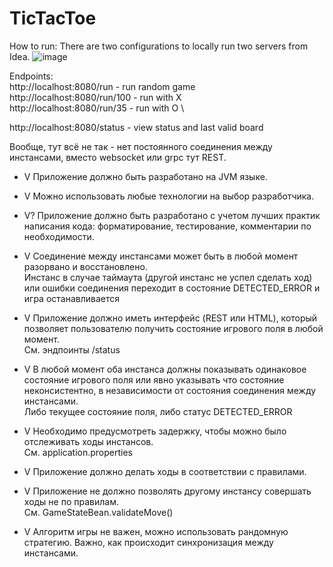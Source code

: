 # TicTacToe
How to run: There are two configurations to locally run two servers from Idea. 
![image](https://github.com/Norgorn/TicTacToe/assets/18321319/9248abba-8e4f-4fcd-9186-6f292154df94)

Endpoints: \
http://localhost:8080/run - run random game \
http://localhost:8080/run/100 - run with X \
http://localhost:8080/run/35 - run with O \

http://localhost:8080/status - view status and last valid board

Вообще, тут всё не так - нет постоянного соединения между инстансами, вместо websocket или grpc тут REST.

 - V Приложение должно быть разработано на JVM языке.

 - V Можно использовать любые технологии на выбор разработчика.

 - V? Приложение должно быть разработано с учетом лучших практик написания кода: форматирование, тестирование, комментарии по необходимости.

 - V Соединение между инстансами может быть в любой момент разорвано и восстановлено. \
  Инстанс в случае таймаута (другой инстанс не успел сделать ход) или ошибки соединения переходит в состояние DETECTED_ERROR и игра останавливается

 - V Приложение должно иметь интерфейс (REST или HTML), который позволяет пользователю получить состояние игрового поля в любой момент. \
  См. эндпоинты /status

 - V В любой момент оба инстанса должны показывать одинаковое состояние игрового поля или явно указывать что состояние неконсистентно, в независимости от состояния соединения между инстансами. \
  Либо текущее состояние поля, либо статус DETECTED_ERROR

 - V Необходимо предусмотреть задержку, чтобы можно было отслеживать ходы инстансов. \
  См. application.properties

 - V Приложение должно делать ходы в соответствии с правилами. 

 - V Приложение не должно позволять другому инстансу совершать ходы не по правилам. \
  См. GameStateBean.validateMove()

 - V Алгоритм игры не важен, можно использовать рандомную стратегию. Важно, как происходит синхронизация между инстансами.
